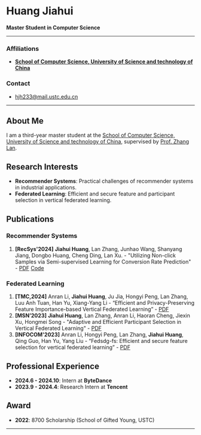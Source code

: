 # Huang Jiahui
**Master Student in Computer Science**

---

### Affiliations
- [**School of Computer Science, University of Science and technology of China**](https://cs.ustc.edu.cn/)

### Contact
- [hjh233@mail.ustc.edu.cn](mailto:hjh233@mail.ustc.edu.cn)

---

## About Me
I am a third-year master student at the [School of Computer Science, University of Science and technology of China](https://cs.ustc.edu.cn/), supervised by [Prof. Zhang Lan](https://cs.ustc.edu.cn/2020/0706/c23235a460088/pagem.htm).
## Research Interests
- **Recommender Systems**: Practical challenges of recommender systems in industrial applications.
- **Federated Learning**: Efficient and secure feature and participant selection in vertical federated learning.

## Publications
### Recommender Systems
1. **[RecSys'2024]** **Jiahui Huang**, Lan Zhang, Junhao Wang, Shanyang Jiang, Dongbo Huang, Cheng Ding, Lan Xu. - "Utilizing Non-click Samples via Semi-supervised Learning for Conversion Rate Prediction" - [PDF](https://dl.acm.org/doi/abs/10.1145/3640457.3688151) [Code](https://github.com/Hjh233/NISE)

### Federated Learning
1. **[TMC,2024]** Anran Li, **Jiahui Huang**, Ju Jia, Hongyi Peng, Lan Zhang, Luu Anh Tuan, Han Yu, Xiang-Yang Li - “Efficient and Privacy-Preserving Feature Importance-based Vertical Federated Learning” - [PDF](https://ieeexplore.ieee.org/abstract/document/10321722)
2. **[MSN’2023]** **Jiahui Huang**, Lan Zhang, Anran Li, Haoran Cheng, Jiexin Xu, Hongmei Song - "Adaptive and Efficient Participant Selection in Vertical Federated Learning" - [PDF](https://ieeexplore.ieee.org/abstract/document/10567020)
3. **[INFOCOM'2023]** Anran Li, Hongyi Peng, Lan Zhang, **Jiahui Huang**, Qing Guo, Han Yu, Yang Liu - “Fedsdg-fs: Efficient and secure feature selection for vertical federated learning” - [PDF](https://ieeexplore.ieee.org/abstract/document/10228895)

## Professional Experience
- **2024.6 - 2024.10**: Intern at **ByteDance**
- **2023.9 - 2024.4**: Research Intern at **Tencent**

## Award 
- **2022**: 8700 Scholarship (School of Gifted Young, USTC)

---
